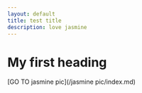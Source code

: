 ```yaml
---
layout: default
title: test title 
description: love jasmine 
---
```


# My first heading 
[GO TO jasmine pic](/jasmine pic/index.md)
